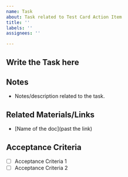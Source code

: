 ```yaml
---
name: Task
about: Task related to Test Card Action Item
title: ''
labels: ''
assignees: ''

---
```


## Write the Task here

## Notes
- Notes/description related to the task.

## Related Materials/Links
- [Name of the doc](past the link)

## Acceptance Criteria
- [ ] Acceptance Criteria 1
- [ ] Acceptance Criteria 2
